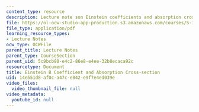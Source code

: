 ```yaml
---
content_type: resource
description: Lecture note son Einstein coefficients and absorption cross-section.
file: https://ol-ocw-studio-app-production.s3.amazonaws.com/courses/5-74-introductory-quantum-mechanics-ii-spring-2009/14e551d8af0ca47ce842e9f7e4ed039e_MIT5_74s09_lec04_3.pdf
file_type: application/pdf
learning_resource_types:
- Lecture Notes
ocw_type: OCWFile
parent_title: Lecture Notes
parent_type: CourseSection
parent_uid: 5c9bcb80-e4c2-86e8-e4ee-32b8ecaca92c
resourcetype: Document
title: Einstein B Coefficient and Absorption Cross-section
uid: 14e551d8-af0c-a47c-e842-e9f7e4ed039e
video_files:
  video_thumbnail_file: null
video_metadata:
  youtube_id: null
---
```

